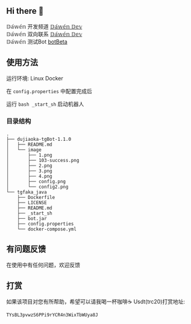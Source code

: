 ## Hi there 👋

𝔻𝕒́𝕨𝕖́𝕟 开发频道 [𝔻𝕒́𝕨𝕖́𝕟 𝔻𝕖𝕧](https://t.me/umfaka)  
𝔻𝕒́𝕨𝕖́𝕟 双向联系 [𝔻𝕒́𝕨𝕖́𝕟 𝔻𝕖𝕧](https://t.me/DawenDevBot)  
𝔻𝕒́𝕨𝕖́𝕟 测试Bot [botBeta](https://t.me/unclebetabot)  


## 使用方法
运行环境: Linux Docker

在 `config.properties` 中配置完成后

运行 `bash _start_sh` 启动机器人

### 目录结构
```
.
├── dujiaoka-tgBot-1.1.0
│   ├── README.md
│   └── image
│       ├── 1.png
│       ├── 103-success.png
│       ├── 2.png
│       ├── 3.png
│       ├── 4.png
│       ├── config.png
│       └── config2.png
└── tgfaka_java
    ├── Dockerfile
    ├── LICENSE
    ├── README.md
    ├── _start_sh
    ├── bot.jar
    ├── config.properties
    └── docker-compose.yml
```
## 有问题反馈
在使用中有任何问题，欢迎反馈


## 打赏
如果该项目对您有所帮助，希望可以请我喝一杯咖啡☕️
Usdt(trc20)打赏地址: 
```
TYsBL3pvwzS6PPi9rYCR4n3WixTbWUya8J
```
